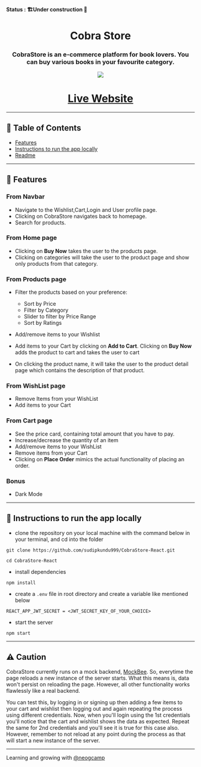 #### Status : 🏗️Under construction 🚧

<div align="center">

# Cobra Store

### CobraStore is an e-commerce platform for book lovers. You can buy various books in your favourite category.

![](./showcase.gif)

# [Live Website](https://cobra-store-react.netlify.app)

</div>

---

## 📕 Table of Contents

- [Features](#🚀-features)
- [Instructions to run the app locally](#🔌-instructions-to-run-the-app-locally)
- [Readme](#⚠️-caution)

---

## 🚀 Features

### From **Navbar**

- Navigate to the Wishlist,Cart,Login and User profile page.
- Clicking on CobraStore navigates back to homepage.
- Search for products.

### From **Home** page

- Clicking on **Buy Now** takes the user to the products page.
- Clicking on categories will take the user to the product page and show only products from that category.

### From **Products** page

- Filter the products based on your preference:

  - Sort by Price
  - Filter by Category
  - Slider to filter by Price Range
  - Sort by Ratings

- Add/remove items to your Wishlist
- Add items to your Cart by clicking on **Add to Cart**. Clicking on **Buy Now** adds the product to cart and takes the user to cart

- On clicking the product name, it will take the user to the product detail page which contains the description of that product.

### From **WishList** page

- Remove Items from your WishList
- Add items to your Cart

### From **Cart** page

- See the price card, containing total amount that you have to pay.
- Increase/decrease the quantity of an item
- Add/remove items to your WishList
- Remove items from your Cart
- Clicking on **Place Order** mimics the actual functionality of placing an order.

### Bonus

- Dark Mode

---

## 🔌 Instructions to run the app locally

- clone the repository on your local machine with the command below in your terminal, and cd into the folder

```
git clone https://github.com/sudipkundu999/CobraStore-React.git

cd CobraStore-React
```

- install dependencies

```
npm install
```

- create a `.env` file in root directory and create a variable like mentioned below

```
REACT_APP_JWT_SECRET = <JWT_SECRET_KEY_OF_YOUR_CHOICE>
```

- start the server

```
npm start
```

---

## ⚠️ Caution

CobraStore currently runs on a mock backend, [MockBee](https://mockbee.netlify.app/). So, everytime the page reloads a new instance of the server starts. What this means is, data won't persist on reloading the page. However, all other functionality works flawlessly like a real backend.

You can test this, by logging in or signing up then adding a few items to your cart and wishlist then logging out and again repeating the process using different credentials. Now, when you'll login using the 1st credentials you'll notice that the cart and wishlist shows the data as expected. Repeat the same for 2nd credentials and you'll see it is true for this case also. However, remember to not reload at any point during the process as that will start a new instance of the server.

---

Learning and growing with [@neogcamp](https://github.com/neogcamp)
